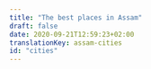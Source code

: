 ```yaml
---
title: "The best places in Assam"
draft: false
date: 2020-09-21T12:59:23+02:00
translationKey: assam-cities
id: "cities"
---
```

